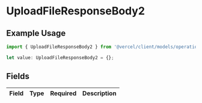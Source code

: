 # UploadFileResponseBody2

## Example Usage

```typescript
import { UploadFileResponseBody2 } from '@vercel/client/models/operations';

let value: UploadFileResponseBody2 = {};
```

## Fields

| Field | Type | Required | Description |
| ----- | ---- | -------- | ----------- |
